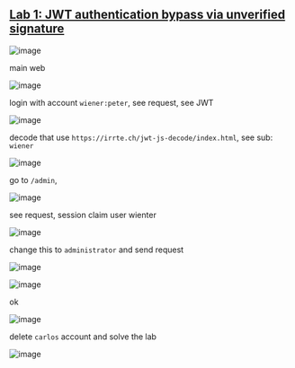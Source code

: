## [Lab 1: JWT authentication bypass via unverified signature](https://portswigger.net/web-security/jwt/lab-jwt-authentication-bypass-via-unverified-signature)
![image](https://github.com/imHy0/Port_Swigger_Learning/assets/88024759/beb325a2-e879-45c3-8342-887ed154563d)

main web

![image](https://github.com/imHy0/Port_Swigger_Learning/assets/88024759/92d4c06e-1dcd-47ee-ba10-290eb7450a0b)

login with account `wiener:peter`, see request, see JWT 

![image](https://github.com/imHy0/Port_Swigger_Learning/assets/88024759/2e27ff60-c72b-40c4-9a8c-7ecdc0c53a6b)

decode that use `https://irrte.ch/jwt-js-decode/index.html`, see sub: `wiener`

![image](https://github.com/imHy0/Port_Swigger_Learning/assets/88024759/9430da51-15a9-4b21-88a3-6ead2aa856ea)

go to `/admin`,

![image](https://github.com/imHy0/Port_Swigger_Learning/assets/88024759/d4f37e5f-7d70-4d00-80b3-ce447f4114d8)

see request, session claim user wienter

![image](https://github.com/imHy0/Port_Swigger_Learning/assets/88024759/b730711d-df94-4926-ade9-6dd5d417650d)

change this to `administrator` and send request

![image](https://github.com/imHy0/Port_Swigger_Learning/assets/88024759/018789d9-895c-4b93-884d-c80edf1ba361)

![image](https://github.com/imHy0/Port_Swigger_Learning/assets/88024759/860590a8-5903-409d-a149-666fb2de38a5)

ok

![image](https://github.com/imHy0/Port_Swigger_Learning/assets/88024759/ab5a5d33-de19-4e31-ac36-942c32dc365f)

delete `carlos` account and solve the lab

![image](https://github.com/imHy0/Port_Swigger_Learning/assets/88024759/ccc1e802-587f-4c83-a3c5-6148f43e77a7)
